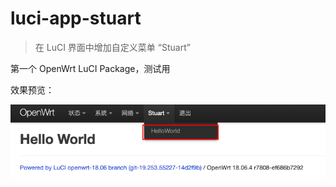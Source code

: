 # luci-app-stuart

> 在 LuCI 界面中增加自定义菜单 “Stuart”

第一个 OpenWrt LuCI Package，测试用

效果预览：

![](https://raw.githubusercontent.com/stuarthua/PicGo/master/oh-my-openwrt/Snipaste_2019-09-13_20-57-06.png)